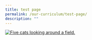 ```yaml
---
title: test page
permalink: /our-curriculum/test-page/
description: ""
---
```

<a href="https://en.wikipedia.org/wiki/Cat"><img src="https://cdn.freecodecamp.org/curriculum/cat-photo-app/cats.jpg" alt="Five cats looking around a field."/></a>